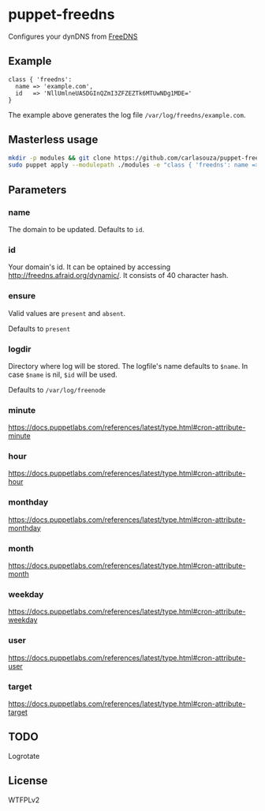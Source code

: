 # puppet-freedns

Configures your dynDNS from [FreeDNS](http://freedns.afraid.org)

## Example

```puppet
class { 'freedns':
  name => 'example.com',
  id   => 'NllUmlneUASDGInQZmI3ZFZEZTk6MTUwNDg1MDE='
}
```

The example above generates the log file `/var/log/freedns/example.com`.

## Masterless usage

```bash
mkdir -p modules && git clone https://github.com/carlasouza/puppet-freedns.git modules/freedns
sudo puppet apply --modulepath ./modules -e "class { 'freedns': name => 'example.com', id => 'NllUmlneUASDGInQZmI3ZFZEZTk6MTUwNDg1MDE='}"
```

## Parameters

### name

The domain to be updated. Defaults to `id`.

### id

Your domain's id. It can be optained by accessing http://freedns.afraid.org/dynamic/. It consists of 40 character hash.

### ensure

Valid values are `present` and `absent`.

Defaults to `present`

### logdir

Directory where log will be stored. The logfile's name defaults to `$name`. In case `$name` is nil, `$id` will be used.

Defaults to `/var/log/freenode`

### minute

https://docs.puppetlabs.com/references/latest/type.html#cron-attribute-minute

### hour

https://docs.puppetlabs.com/references/latest/type.html#cron-attribute-hour

### monthday

https://docs.puppetlabs.com/references/latest/type.html#cron-attribute-monthday

### month

https://docs.puppetlabs.com/references/latest/type.html#cron-attribute-month

### weekday

https://docs.puppetlabs.com/references/latest/type.html#cron-attribute-weekday

### user

https://docs.puppetlabs.com/references/latest/type.html#cron-attribute-user

### target

https://docs.puppetlabs.com/references/latest/type.html#cron-attribute-target

## TODO

Logrotate

## License

WTFPLv2

